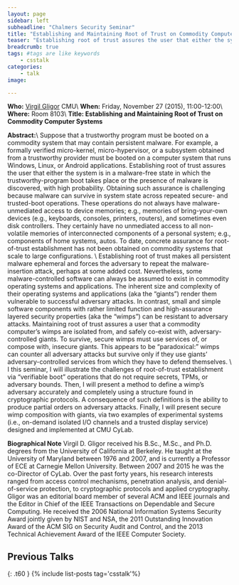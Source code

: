 ```yaml
---
layout: page
sidebar: left
subheadline: "Chalmers Security Seminar"
title: "Establishing and Maintaining Root of Trust on Commodity Computer Systems"
teaser: "Establishing root of trust assures the user that either the system is in a malware-free state in which the trustworthy-program boot takes place or the presence of malware is discovered, with high probability. Obtaining such assurance is challenging because malware can survive in system state across repeated secure- and trusted-boot operations."
breadcrumb: true
tags: #tags are like keywords
    - csstalk
categories:
    - talk
image:

---
```

**Who:** [Virgil Gligor](http://users.ece.cmu.edu/~virgil/) CMU\\
**When:**  Friday, November 27 (2015), 11:00-12:00\\
**Where:** Room 8103\\
**Title: Establishing and Maintaining Root of Trust on Commodity Computer Systems**


**Abstract:**\\
Suppose that a trustworthy program must be booted on a commodity system that may contain persistent malware. For example, a formally verified micro-kernel, micro-hypervisor, or a subsystem obtained from a trustworthy provider must be booted on a computer system that runs Windows, Linux, or Android applications. Establishing root of trust assures the user that either the system is in a malware-free state in which the trustworthy-program boot takes place or the presence of malware is discovered, with high probability. Obtaining such assurance is challenging because malware can survive in system state across repeated secure- and trusted-boot operations. These operations do not always have malware-unmediated access to device memories; e.g., memories of bring-your-own devices (e.g., keyboards, consoles, printers, routers), and sometimes even disk controllers. They certainly have no unmediated access to all non-volatile memories of interconnected components of a personal system; e.g., components of home systems, autos.  To date, concrete assurance for root-of-trust establishment has not been obtained on commodity systems that scale to large configurations.
\\
Establishing root of trust makes all persistent malware ephemeral and forces the adversary to repeat the malware-insertion attack, perhaps at some added cost. Nevertheless, some malware-controlled software can always be assumed to exist in commodity operating systems and applications. The inherent size and complexity of their operating systems and applications (aka the “giants”) render them vulnerable to successful adversary attacks. In contrast, small and simple software components with rather limited function and high-assurance layered security properties (aka the “wimps”) can be resistant to adversary attacks.
Maintaining root of trust assures a user that a commodity computer’s wimps are isolated from, and safely co-exist with, adversary-controlled giants. To survive, secure wimps must use services of, or compose with, insecure giants. This appears to be “paradoxical:” wimps can counter all adversary attacks but survive only if they use giants’ adversary-controlled services from which they have to defend themselves.
\\
I this seminar, I will illustrate the challenges of root-of-trust establishment via “verifiable boot” operations that do not require secrets, TPMs, or adversary bounds. Then, I will present a method to define a wimp’s adversary accurately and completely using a structure found in cryptographic protocols. A consequence of such definitions is the ability to produce partial orders on adversary attacks. Finally, I will present secure wimp composition with giants, via two examples of experimental systems (i.e., on-demand isolated I/O channels and a trusted display service) designed and implemented at CMU CyLab.

**Biographical Note**
Virgil D. Gligor received his B.Sc., M.Sc., and Ph.D. degrees from the University of California at Berkeley. He taught at the University of Maryland between 1976 and 2007, and is currently a Professor of ECE at Carnegie Mellon University. Between 2007 and 2015 he was the co-Director of CyLab. Over the past forty years, his research interests ranged from access control mechanisms, penetration analysis, and denial-of-service protection, to cryptographic protocols and applied cryptography. Gligor was an editorial board member of several ACM and IEEE journals and the Editor in Chief of the IEEE Transactions on Dependable and Secure Computing. He received the 2006 National Information Systems Security Award jointly given by NIST and NSA, the 2011 Outstanding Innovation Award of the ACM SIG on Security Audit and Control, and the 2013 Technical Achievement Award of the IEEE Computer Society.


## Previous Talks
{: .t60 }
{% include list-posts tag='csstalk'%}
